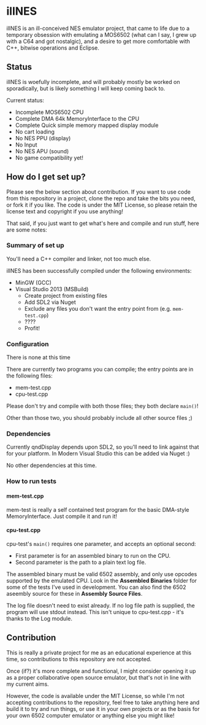 # illNES

illNES is an ill-conceived NES emulator project, that came to life due to a temporary obsession with emulating a MOS6502 (what can I say, I grew up with a C64 and got nostalgic), and a desire to get more comfortable with C++, bitwise operations and Eclipse.

## Status

illNES is woefully incomplete, and will probably mostly be worked on sporadically, but is likely something I will keep coming back to.

Current status:

* Incomplete MOS6502 CPU
* Complete DMA 64k MemoryInterface to the CPU
* Complete Quick simple memory mapped display module
* No cart loading
* No NES PPU (display)
* No Input
* No NES APU (sound)
* No game compatibility yet!


## How do I get set up?

Please see the below section about contribution. If you want to use code from this repository in a project, clone the repo and take the bits you need, or fork it if you like. The code is under the MIT License, so please retain the license text and copyright if you use anything!

That said, if you just want to get what's here and compile and run stuff, here are some notes:

### Summary of set up
You'll need a C++ compiler and linker, not too much else.

illNES has been successfully compiled under the following environments:

* MinGW (GCC)
* Visual Studio 2013 (MSBuild)
  * Create project from existing files
  * Add SDL2 via Nuget
  * Exclude any files you don't want the entry point from (e.g. `mem-test.cpp`)
  * ????
  * Profit!

### Configuration
There is none at this time

There are currently two programs you can compile; the entry points are in the following files:

* mem-test.cpp
* cpu-test.cpp

Please don't try and compile with both those files; they both declare `main()`!

Other than those two, you should probably include all other source files ;)

### Dependencies
Currently qndDisplay depends upon SDL2, so you'll need to link against that for your platform. In Modern Visual Studio this can be added via Nuget :)

No other dependencies at this time.

### How to run tests
#### mem-test.cpp
mem-test is really a self contained test program for the basic DMA-style MemoryInterface. Just compile it and run it!

#### cpu-test.cpp
cpu-test's `main()` requires one parameter, and accepts an optional second:

* First parameter is for an assembled binary to run on the CPU.
* Second parameter is the path to a plain text log file.

The assembled binary must be valid 6502 assembly, and only use opcodes supported by the emulated CPU. Look in the **Assembled Binaries** folder for some of the tests I've used in development. You can also find the 6502 aseembly source for these in **Assembly Source Files**.

The log file doesn't need to exist already. If no log file path is supplied, the program will use stdout instead. This isn't unique to cpu-test.cpp - it's thanks to the Log module.

## Contribution

This is really a private project for me as an educational experience at this time, so contributions to this repository are not accepted.

Once (if?) it's more complete and functional, I might consider opening it up as a proper collaborative open source emulator, but that's not in line with my current aims.

However, the code is available under the MIT License, so while I'm not accepting contributions to the repository, feel free to take anything here and build it to try and run things, or use it in your own projects or as the basis for your own 6502 computer emulator or anything else you might like!
